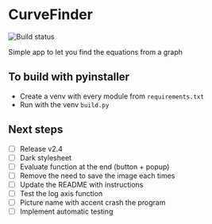 # CurveFinder

![Build status](https://github.com/BrunoB81HK/CurveFinder/actions/workflows/curvefinder_builds.yml/badge.svg)

Simple app to let you find the equations from a graph

## To build with pyinstaller

- Create a venv with every module from `requirements.txt`
- Run with the venv `build.py`

## Next steps
- [ ] Release v2.4
- [ ] Dark stylesheet
- [ ] Evaluate function at the end (button + popup)
- [ ] Remove the need to save the image each times
- [ ] Update the README with instructions
- [ ] Test the log axis function
- [ ] Picture name with accent crash the program
- [ ] Implement automatic testing